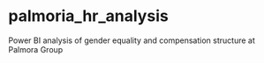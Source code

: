 # palmoria_hr_analysis
Power BI analysis of gender equality and compensation structure at Palmora Group
